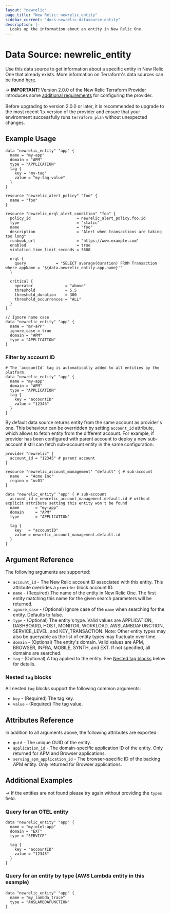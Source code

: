 ```yaml
---
layout: "newrelic"
page_title: "New Relic: newrelic_entity"
sidebar_current: "docs-newrelic-datasource-entity"
description: |-
  Looks up the information about an entity in New Relic One.
---
```


# Data Source: newrelic\_entity

Use this data source to get information about a specific entity in New Relic One that already exists. More information on Terraform's data sources can be found [here](https://www.terraform.io/language/data-sources).

-> **IMPORTANT!** Version 2.0.0 of the New Relic Terraform Provider introduces some [additional requirements](/providers/newrelic/newrelic/latest/docs/guides/migration_guide_v2) for configuring the provider.
<br><br>
Before upgrading to version 2.0.0 or later, it is recommended to upgrade to the most recent 1.x version of the provider and ensure that your environment successfully runs `terraform plan` without unexpected changes.

## Example Usage

```hcl
data "newrelic_entity" "app" {
  name = "my-app"
  domain = "APM"
  type = "APPLICATION"
  tag {
    key = "my-tag"
    value = "my-tag-value"
  }
}

resource "newrelic_alert_policy" "foo" {
  name = "foo"
}

resource "newrelic_nrql_alert_condition" "foo" {
  policy_id                    = newrelic_alert_policy.foo.id
  type                         = "static"
  name                         = "foo"
  description                  = "Alert when transactions are taking too long"
  runbook_url                  = "https://www.example.com"
  enabled                      = true
  violation_time_limit_seconds = 3600

  nrql {
    query             = "SELECT average(duration) FROM Transaction where appName = '${data.newrelic_entity.app.name}'"
  }

  critical {
    operator              = "above"
    threshold             = 5.5
    threshold_duration    = 300
    threshold_occurrences = "ALL"
  }
}

// Ignore name case
data "newrelic_entity" "app" {
  name = "mY-aPP"
  ignore_case = true
  domain = "APM"
  type = "APPLICATION"
}
```

### Filter by account ID

```hcl
# The `accountId` tag is automatically added to all entities by the platform.
data "newrelic_entity" "app" {
  name = "my-app"
  domain = "APM"
  type = "APPLICATION"
  tag {
    key = "accountID"
    value = "12345"
  }
}
```

By default data source returns entity from the same account as provider's one. This behaviour can be overridden by setting `account_id` attribute, which allows to fetch entity from the different account. For example, if provider has been configured with parent account to deploy a new sub-account it still can fetch sub-account entity in the same configuration:

```hcl
provider "newrelic" {
  account_id = "12345" # parent account
}

resource "newrelic_account_management" "default" { # sub-account
  name   = "Acme Inc"
  region = "us01"
}

data "newrelic_entity" "app" { # sub-account
  account_id = newrelic_account_management.default.id # without explicit attribute setting this entity won't be found
  name       = "my-app"
  domain     = "APM"
  type       = "APPLICATION"

  tag {
    key   = "accountID"
    value = newrelic_account_management.default.id
  }
}
```

## Argument Reference

The following arguments are supported:

* `account_id` - The New Relic account ID associated with this entity. This attribute overrides a `provider` block account ID.
* `name` - (Required) The name of the entity in New Relic One.  The first entity matching this name for the given search parameters will be returned.
* `ignore_case` - (Optional) Ignore case of the `name` when searching for the entity. Defaults to false.
* `type` - (Optional) The entity's type. Valid values are APPLICATION, DASHBOARD, HOST, MONITOR, WORKLOAD, AWSLAMBDAFUNCTION, SERVICE_LEVEL, and KEY_TRANSACTION. Note: Other entity types may also be queryable as the list of entity types may fluctuate over time.
* `domain` - (Optional) The entity's domain. Valid values are APM, BROWSER, INFRA, MOBILE, SYNTH, and EXT. If not specified, all domains are searched.
* `tag` - (Optional) A tag applied to the entity. See [Nested tag blocks](#nested-`tag`-blocks) below for details.

### Nested `tag` blocks

All nested `tag` blocks support the following common arguments:

  * `key` - (Required) The tag key.
  * `value` - (Required) The tag value.

## Attributes Reference

In addition to all arguments above, the following attributes are exported:

* `guid` - The unique GUID of the entity.
* `application_id` - The domain-specific application ID of the entity. Only returned for APM and Browser applications.
* `serving_apm_application_id` - The browser-specific ID of the backing APM entity. Only returned for Browser applications.


## Additional Examples

-> If the entities are not found please try again without providing the `types` field.

### Query for an OTEL entity

```hcl
data "newrelic_entity" "app" {
  name = "my-otel-app"
  domain = "EXT"
  type = "SERVICE"

  tag {
    key = "accountID"
    value = "12345"
  }
}
```

### Query for an entity by type (AWS Lambda entity in this example)

```hcl
data "newrelic_entity" "app" {
  name = "my_lambda_trace"
  type = "AWSLAMBDAFUNCTION"
}
```
